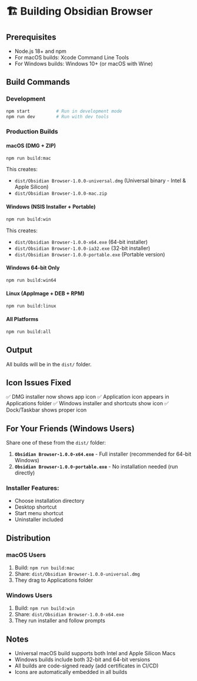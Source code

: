 # 🏗️ Building Obsidian Browser

## Prerequisites

- Node.js 18+ and npm
- For macOS builds: Xcode Command Line Tools
- For Windows builds: Windows 10+ (or macOS with Wine)

## Build Commands

### Development

```bash
npm start          # Run in development mode
npm run dev        # Run with dev tools
```

### Production Builds

#### macOS (DMG + ZIP)

```bash
npm run build:mac
```

This creates:

- `dist/Obsidian Browser-1.0.0-universal.dmg` (Universal binary - Intel & Apple Silicon)
- `dist/Obsidian Browser-1.0.0-mac.zip`

#### Windows (NSIS Installer + Portable)

```bash
npm run build:win
```

This creates:

- `dist/Obsidian Browser-1.0.0-x64.exe` (64-bit installer)
- `dist/Obsidian Browser-1.0.0-ia32.exe` (32-bit installer)
- `dist/Obsidian Browser-1.0.0-portable.exe` (Portable version)

#### Windows 64-bit Only

```bash
npm run build:win64
```

#### Linux (AppImage + DEB + RPM)

```bash
npm run build:linux
```

#### All Platforms

```bash
npm run build:all
```

## Output

All builds will be in the `dist/` folder.

## Icon Issues Fixed

✅ DMG installer now shows app icon
✅ Application icon appears in Applications folder
✅ Windows installer and shortcuts show icon
✅ Dock/Taskbar shows proper icon

## For Your Friends (Windows Users)

Share one of these from the `dist/` folder:

1. **`Obsidian Browser-1.0.0-x64.exe`** - Full installer (recommended for 64-bit Windows)
2. **`Obsidian Browser-1.0.0-portable.exe`** - No installation needed (run directly)

### Installer Features:

- Choose installation directory
- Desktop shortcut
- Start menu shortcut
- Uninstaller included

## Distribution

### macOS Users

1. Build: `npm run build:mac`
2. Share: `dist/Obsidian Browser-1.0.0-universal.dmg`
3. They drag to Applications folder

### Windows Users

1. Build: `npm run build:win`
2. Share: `dist/Obsidian Browser-1.0.0-x64.exe`
3. They run installer and follow prompts

## Notes

- Universal macOS build supports both Intel and Apple Silicon Macs
- Windows builds include both 32-bit and 64-bit versions
- All builds are code-signed ready (add certificates in CI/CD)
- Icons are automatically embedded in all builds
